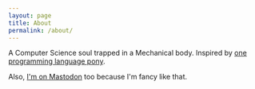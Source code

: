 ```yaml
---
layout: page
title: About
permalink: /about/
---
```


A Computer Science soul trapped in a Mechanical body. Inspired by [one programming language pony](https://janithl.github.io).

Also, <a rel="me" href="https://mastodon.social/@Chevindu">I'm on Mastodon</a> too because I'm fancy like that.